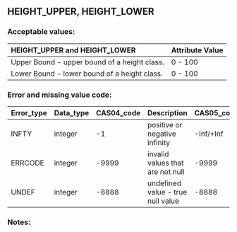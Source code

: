 ## HEIGHT_UPPER, HEIGHT_LOWER

### Acceptable values:

| HEIGHT_UPPER and HEIGHT_LOWER                | Attribute Value |
| :------------------------------------------- | :-------------- |
| Upper Bound - upper bound of a height class. | 0 - 100         |
| Lower Bound - lower bound of a height class. | 0 - 100         |

### Error and missing value code:

|Error_type | Data_type    | CAS04_code | Description                       | CAS05_code |
| :-------- | :----------- | :--------- | :-------------------------------- | :--------- |
| INFTY     | integer      | -1         | positive or negative infinity     | -Inf/+Inf  |
| ERRCODE   | integer      | -9999      | invalid values that are not null  | -9999      |
| UNDEF     | integer      | -8888      | undefined value - true null value | -8888      |

### Notes:
